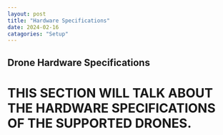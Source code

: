 ```yaml
---
layout: post
title: "Hardware Specifications"
date: 2024-02-16
catagories: "Setup"
---
```


## Drone Hardware Specifications
# THIS SECTION WILL TALK ABOUT THE HARDWARE SPECIFICATIONS OF THE SUPPORTED DRONES.